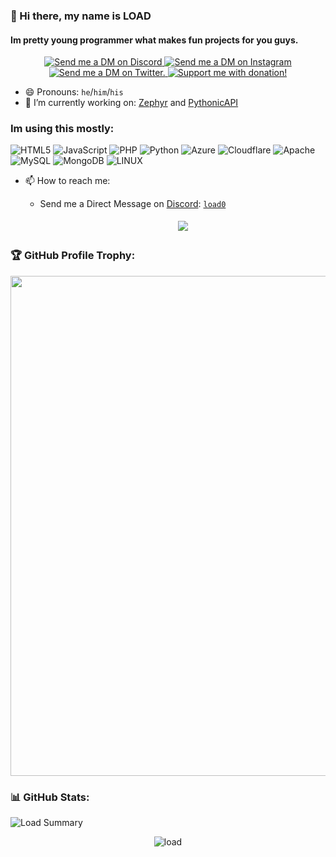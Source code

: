 ### 👋 Hi there, my name is LOAD
#### Im pretty young programmer what makes fun projects for you guys.

<p align="center">
  <a href="https://discord.com/users/1031145629872832633" target="_blank">
    <img src="https://img.shields.io/badge/-Discord-5865F2?style=for-the-badge&logo=discord&logoColor=white" alt="Send me a DM on Discord">
  </a>
  <a href="https://www.instagram.com/seb1noo/" target="_blank">
    <img src="https://img.shields.io/badge/-Instagram-EC3B83?style=for-the-badge&logo=instagram&logoColor=white" alt="Send me a DM on Instagram">
  </a>
  <a href="https://twitter.com/load_dev0" target="_blank">
    <img src="https://img.shields.io/badge/-Twitter (X)-0D2C54?style=for-the-badge&logo=twitter&logoColor=white" alt="Send me a DM on Twitter.">
  </a>
  <a href="https://ko-fi.com/U7U8UD4WE" target="_blank">
    <img src="https://ko-fi.com/img/githubbutton_sm.svg" alt="Support me with donation!">
  </a>
</p>

- 😄 Pronouns: `he`/`him`/`his`
- 🔭 I’m currently working on: [Zephyr](https://github.com/load-dev/Zephyr) and [PythonicAPI](https://github.com/load-dev/PythonicAPI)

### Im using this mostly:
![HTML5](https://img.shields.io/badge/html5-%23E34F26.svg?style=for-the-badge&logo=html5&logoColor=white) ![JavaScript](https://img.shields.io/badge/javascript-%23323330.svg?style=for-the-badge&logo=javascript&logoColor=%23F7DF1E) ![PHP](https://img.shields.io/badge/php-%23777BB4.svg?style=for-the-badge&logo=php&logoColor=white) ![Python](https://img.shields.io/badge/python-3670A0?style=for-the-badge&logo=python&logoColor=ffdd54) ![Azure](https://img.shields.io/badge/azure-%230072C6.svg?style=for-the-badge&logo=azure-devops&logoColor=white) ![Cloudflare](https://img.shields.io/badge/Cloudflare-F38020?style=for-the-badge&logo=Cloudflare&logoColor=white) ![Apache](https://img.shields.io/badge/apache-%23D42029.svg?style=for-the-badge&logo=apache&logoColor=white) ![MySQL](https://img.shields.io/badge/mysql-%2300f.svg?style=for-the-badge&logo=mysql&logoColor=white) ![MongoDB](https://img.shields.io/badge/MongoDB-%234ea94b.svg?style=for-the-badge&logo=mongodb&logoColor=white) ![LINUX](https://img.shields.io/badge/Linux-FCC624?style=for-the-badge&logo=linux&logoColor=black)

- 📫 How to reach me: 
  
  - Send me a Direct Message on [Discord](https://discord.com): [`load0`](https://discord.com/users/1031145629872832633)

    <center>
      <a href='https://discord.com/users/1031145629872832633'>
        <img src="https://discord.c99.nl/widget/theme-1/1031145629872832633.png" style='padding: 5px'>
      </a>
    </center>

### 🏆 GitHub Profile Trophy:
<center>
  <a href="https://github.com/ryo-ma/github-profile-trophy">
    <img width=800 src="https://github-profile-trophy.vercel.app/?username=load-dev&column=8&theme=discord&no-frame=true&no-bg=true"/>
  </a>
</center>


### 📊 GitHub Stats:
![Load Summary](https://github-profile-summary-cards.vercel.app/api/cards/profile-details?username=load-dev&theme=monokai)

<p align="center" >
     <img src="https://komarev.com/ghpvc/?username=load-dev&color=blueviolet&abbreviated=true&style=plastic" alt=load>
</p>
